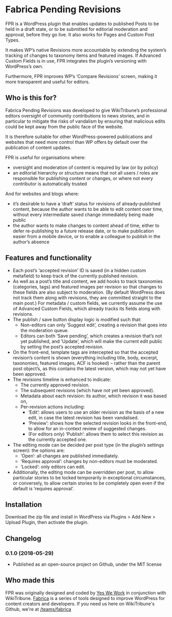 # Fabrica Pending Revisions
FPR is a WordPress plugin that enables updates to published Posts to be held in a draft state, or to be submitted for editorial moderation and approval, before they go live. It also works for Pages and Custom Post Types.

It makes WP’s native Revisions more accountable by extending the system’s tracking of changes to taxonomy items and featured images. If Advanced Custom Fields is in use, FPR integrates the plugin’s versioning with WordPress’s own.

Furthermore, FPR improves WP’s ‘Compare Revisions’ screen, making it more transparent and useful for editors.

## Who is this for?

Fabrica Pending Revisions was developed to give WikiTribune’s professional editors oversight of community contributions to news stories, and in particular to mitigate the risks of vandalism by ensuring that malicious edits could be kept away from the public face of the website.

It is therefore suitable for other WordPress-powered publications and websites that need more control than WP offers by default over the publication of content updates.

FPR is useful for organisations where:

- oversight and moderation of content is required by law (or by policy)
- an editorial hierarchy or structure means that not all users / roles are responsible for publishing content or changes, or where not every contributor is automatically trusted

And for websites and blogs where:

- it’s desirable to have a ‘draft’ status for revisions of already-published content, because the author wants to be able to edit content over time, without every intermediate saved change immediately being made public
- the author wants to make changes to content ahead of time, either to defer re-publishing to a future release date, or to make publication easier from a mobile device, or to enable a colleague to publish in the author’s absence

## Features and functionality
- Each post’s ‘accepted revision’ ID is saved (in a hidden custom metafield) to keep track of the currently published revision.
- As well as a post’s title and content, we add hooks to track taxonomies (categories, tags) and featured images per revision so that changes to these fields are also subject to moderation. (By default WordPress does not track them along with revisions, they are committed straight to the main post.) For metadata / custom fields, we currently assume the use of Advanced Custom Fields, which already tracks its fields along with revisions.
- The publish / save button display logic is modified such that:
    - Non-editors can only ‘Suggest edit’, creating a revision that goes into the moderation queue.
    - Editors can both ‘Save pending’, which creates a revision that’s not yet published, and ‘Update’, which will make the current edit public by setting the post’s accepted revision.
- On the front-end, template tags are intercepted so that the accepted revision’s content is shown (everything including title, body, excerpt, taxonomies, featured images, ACF is hooked) – rather than the parent post object’s, as this contains the latest version, which may not yet have been approved.
- The revisions timeline is enhanced to indicate:
    - The currently approved revision.
    - The subsequent revisions (which have not yet been approved).
    - Metadata about each revision: its author, which revision it was based on,
    - Per-revision actions including:
        - ‘Edit’: allows users to use an older revision as the basis of a new edit, in case the latest revision has been vandalised.
        - ‘Preview’: shows how the selected revision looks in the front-end, to allow for an in-context review of suggested changes.
        - (For editors only) ‘Publish’: allows them to select this revision as the currently accepted one.
- The editing mode can be decided per post type (in the plugin’s settings screen): the options are:
    - ‘Open’: all changes are published immediately.
    - ‘Requires approval’: changes by non-editors must be moderated.
    - ‘Locked’: only editors can edit.
- Additionally, the editing mode can be overridden per post, to allow particular stories to be locked temporarily in exceptional circumstances, or conversely, to allow certain stories to be completely open even if the default is ‘requires approval’.

## Installation
Download the zip file and install in WordPress via Plugins > Add New > Upload Plugin, then activate the plugin.

## Changelog
### 0.1.0 (2018-05-29)
- Published as an open-source project on Github, under the MIT license

## Who made this
FPR was originally designed and coded by [Yes We Work](http://yeswework.com/) in conjunction with WikiTribune. [Fabrica](https://fabri.ca/) is a series of tools designed to improve WordPress for content creators and developers. If you need us here on WikiTribune's Github, we're at [/teams/fabrica](https://github.com/orgs/wikitribune/teams/fabrica)
